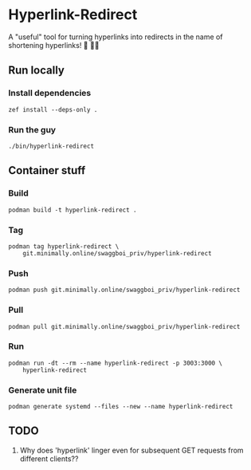 # Hyperlink-Redirect

A "useful" tool for turning hyperlinks into redirects in the name of shortening hyperlinks! 🧠 🧑‍🔬

## Run locally

### Install dependencies

    zef install --deps-only .

### Run the guy

    ./bin/hyperlink-redirect

## Container stuff

### Build

    podman build -t hyperlink-redirect .

### Tag

    podman tag hyperlink-redirect \
        git.minimally.online/swaggboi_priv/hyperlink-redirect

### Push

    podman push git.minimally.online/swaggboi_priv/hyperlink-redirect

### Pull

    podman pull git.minimally.online/swaggboi_priv/hyperlink-redirect

### Run

    podman run -dt --rm --name hyperlink-redirect -p 3003:3000 \
        hyperlink-redirect

### Generate unit file

    podman generate systemd --files --new --name hyperlink-redirect

## TODO

1. Why does 'hyperlink' linger even for subsequent GET requests from different clients??
